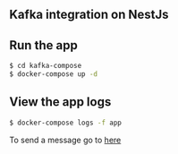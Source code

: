 ## Kafka integration on NestJs

## Run the app

```bash
$ cd kafka-compose
$ docker-compose up -d
```

## View the app logs

```bash
$ docker-compose logs -f app
```

To send a message go to [here](http://localhost:9021)
